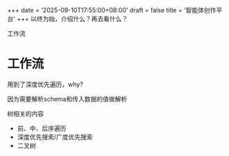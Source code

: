 +++
date = '2025-09-10T17:55:00+08:00'
draft = false
title = '智能体创作平台'
+++
以终为始，介绍什么？再去看什么？



工作流
<!--more-->


# 工作流
用到了深度优先遍历，why?

因为需要解析schema和传入数据的值做解析

树相关的内容
- 前、中、后序遍历
- 深度优先搜索/广度优先搜索
- 二叉树

